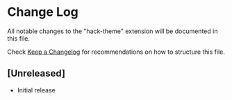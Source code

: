 # Change Log

All notable changes to the "hack-theme" extension will be documented in this file.

Check [Keep a Changelog](http://keepachangelog.com/) for recommendations on how to structure this file.

## [Unreleased]

-   Initial release
